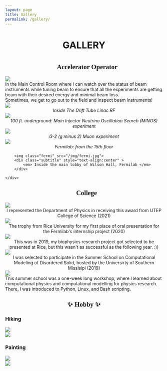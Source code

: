```yaml
---
layout: page
title: Gallery
permalink: /gallery/
---
```


<h1 style="text-align:center; font-weight:bold; font-size:30px;"> GALLERY <h1>

<h2 style="text-align:center; font-family: 'Dancing Script', cursive ;"> 👩‍💻 Accelerator Operator📏  </h2>

<div class="wrapper">
    <div class="img-holder">
        <img class="control-room" src="/img/control_room.jpg"> 
        <div class="control-room-title"> 
            <span> In the Main Control Room where I can watch over the status of beam instruments while tuning beam to ensure that all the experiments are getting beam with their desired energy and minimal beam loss. </span>
        </div>
    </div>
    <span>
        Sometimes, we get to go out to the field and inspect beam instruments!
    </span>
    <div class="img-holder2">
        <div class="linac">
            <img class="linac-img" src="/img/linac.jpg">
            <div class="subtitle" style="text-align:center" >
                <em> Inside The Drift Tube Linac RF</em>
            </div>
        </div>
        <div class="minos">
            <img class="minos" src="/img/minos.jpg">
            <div class="subtitle" style="text-align:center" >
                <em>100 ft. underground: Main Injector Neutrino Oscillation Search (MINOS) experiment  </em>
            </div>
        </div>
    </div>
    <div class="img-holder2">
        <div class="g-2">
            <img class="g2-img" src="/img/g-2.jpg">
            <div class="subtitle" style="text-align:center" >
                <em> G-2 (g minus 2) Muon experiment  </em>
            </div>
        </div>
        <div class="fermi15">
                <img src="/img/15fl.jpg">
                <div class="subtitle" style="text-align:center" >
                    <em> Fermilab: from the 15th floor  </em>
                </div>
        </div>
    </div>
    <div class="img-holder3">
        
        <img class="fermi" src="/img/fermi.jpg">
        <div class="subtitle" style="text-align:center" >
            <em> Inside the main lobby of Wilson Hall, Fermilab </em>
        </div>

    </div>
</div>

<div class="wrapper">
    <h2 style="text-align:center;font-family: 'Dancing Script', cursive ;"> 🧑‍🎓 College 🌟  </h2>
    <div class="img-holder3">
        <img class="utep" src="/img/academic_excel.jpg">
        <div class="subtitle" style="text-align:center" >
        I represented the Department of Physics in receiving this award from UTEP College of Science (2021)
        </div>
    </div>
    <div class="img-holder3">
        <img class="rice" src="/img/cup.jpg">
        <div class="subtitle" style="text-align:center" >
        The trophy from Rice University for my first place of oral presentation for the Fermilab's internship project (2020)
        </div>
    </div>    
    <div class="img-holder3">
        <img class="rice" src="/img/rice_1stYr.jpg">
        <div class="subtitle" style="text-align:center" >
        This was in 2019, my biophysics research project got selected to be presented at Rice, but this wasn't as successful as the following year. :))
        </div>
    </div>  
    <div class="img-holder3">
        <img class="nsf" src="/img/NSF_school.jpg">
        <div class="subtitle" style="text-align:center" >
            I was selected to participate in the Summer School on Computational Modeling of Disordered Solid, hosted by the Universirty of Southern Missisipi (2019) 
        </div>
    </div>
     <div class="img-holder">
        <img class="control-room" src="/img/USM.jpg"> 
        <div class="control-room-title"> 
            <span> This summer school was a one-week long workshop, where I learned about computational physics and computational modelling for physics research. There, I was introduced to Python, Linux, and Bash scripting.  </span>
        </div>
    </div>
</div>

<div class="wrapper">
    <h2 style="text-align:center; font-family: 'Dancing Script', cursive ;">  ✨ Hobby ✨  </h2>
    <h3>Hiking</h3>
    <div class="img-holder2">
        <div class="hiking">
            <img  src="/img/ep_hike.jpg">
            <!-- <div class="subtitle" style="text-align:center" >
                <em> G-2 (g minus 2) Muon experiment  </em>
            </div> -->
        </div>
        <div class="hiking">
             <img src="/img/hike.jpg">
                <!-- <div class="subtitle" style="text-align:center" >
                    <em> Fermilab: from the 15th floor  </em>
                </div> -->
        </div>
    </div>
    <h3>Painting</h3>
    <div class="img-holder2">
        <div class="painting">
            <img src="/img/paint1.jpg">
        </div>
        <div class="painting">
            <img src="/img/paint2.jpg">
        </div>
    </div>
   

</div>













